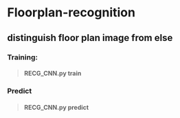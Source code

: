 Floorplan-recognition
==============================
distinguish floor plan image from else
------------------------------
### Training:  
> #### RECG_CNN.py train  
### Predict
> #### RECG_CNN.py predict
